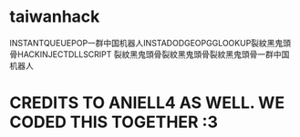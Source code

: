 # taiwanhack
 INSTANTQUEUEPOP一群中国机器人INSTADODGEOPGGLOOKUP裂紋黑鬼頭骨HACKINJECTDLLSCRIPT 裂紋黑鬼頭骨裂紋黑鬼頭骨裂紋黑鬼頭骨一群中国机器人

# CREDITS TO ANIELL4 AS WELL. WE CODED THIS TOGETHER :3

